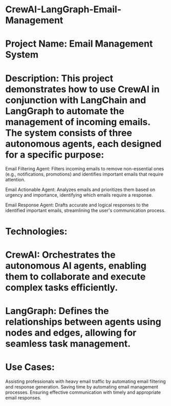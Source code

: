 # CrewAI-LangGraph-Email-Management
# Project Name: Email Management System

#  Description: This project demonstrates how to use CrewAI in conjunction with LangChain and LangGraph to automate the management of incoming emails. The system consists of three autonomous agents, each designed for a specific purpose:

Email Filtering Agent: Filters incoming emails to remove non-essential ones (e.g., notifications, promotions) and identifies important emails that require attention.

Email Actionable Agent: Analyzes emails and prioritizes them based on urgency and importance, identifying which emails require a response.

Email Response Agent: Drafts accurate and logical responses to the identified important emails, streamlining the user's communication process.

# Technologies:
# CrewAI: Orchestrates the autonomous AI agents, enabling them to collaborate and execute complex tasks efficiently.
# LangGraph: Defines the relationships between agents using nodes and edges, allowing for seamless task management.

# Use Cases:
Assisting professionals with heavy email traffic by automating email filtering and response generation.
Saving time by automating email management processes.
Ensuring effective communication with timely and appropriate email responses.
